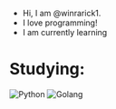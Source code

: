 - Hi, I am @winrarick1.
- I love programming!
- I am currently learning
# Studying:
![Python](https://img.shields.io/badge/python-3670A0?style=flat&logo=python&logoColor=ffdd54) ![Golang](https://img.shields.io/badge/go-3670A0?style=flat&logo=go&logoColor=ffdd54)
